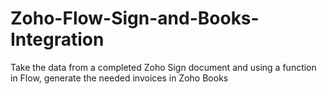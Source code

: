 # Zoho-Flow-Sign-and-Books-Integration
Take the data from a completed Zoho Sign document and using a function in Flow, generate the needed invoices in Zoho Books
